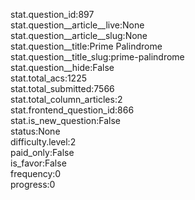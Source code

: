 stat.question_id:897  
stat.question__article__live:None  
stat.question__article__slug:None  
stat.question__title:Prime Palindrome  
stat.question__title_slug:prime-palindrome  
stat.question__hide:False  
stat.total_acs:1225  
stat.total_submitted:7566  
stat.total_column_articles:2  
stat.frontend_question_id:866  
stat.is_new_question:False  
status:None  
difficulty.level:2  
paid_only:False  
is_favor:False  
frequency:0  
progress:0  
